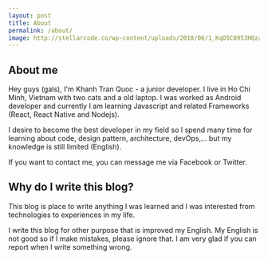```yaml
---
layout: post
title: About
permalink: /about/
image: http://stellarcode.co/wp-content/uploads/2018/06/1_KqO5C0953HQzafpnBYaTSg.jpeg
---
```


## About me
    
Hey guys (gals), I'm Khanh Tran Quoc - a junior developer. I live in Ho Chi Minh, Vietnam with two cats and a old laptop. I was worked as Android developer and currently I am learning Javascript and related Frameworks (React, React Native and Nodejs).

I desire to become the best developer in my field so I spend many time for learning about code, design pattern, architecture, devOps,... but my knowledge is still limited (English).

If you want to contact me, you can message me via Facebook or Twitter.

## Why do I write this blog?

This blog is place to write anything I was learned and I was interested from technologies to experiences in my life. 

I write this blog for other purpose that is improved my English. My English is not good so if I make mistakes, please ignore that. I am very glad if you can report when I write something wrong.